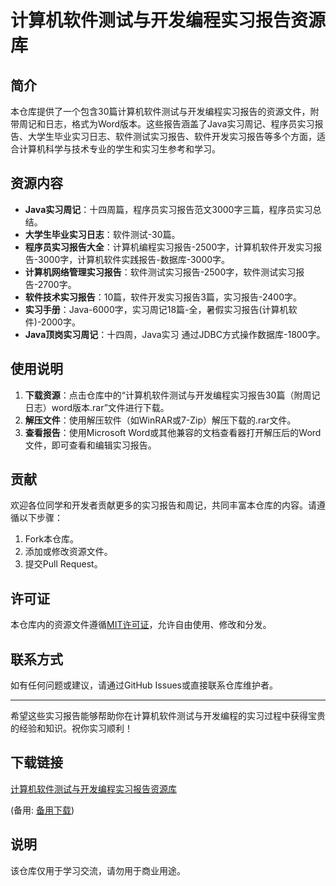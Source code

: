 # 计算机软件测试与开发编程实习报告资源库

## 简介
本仓库提供了一个包含30篇计算机软件测试与开发编程实习报告的资源文件，附带周记和日志，格式为Word版本。这些报告涵盖了Java实习周记、程序员实习报告、大学生毕业实习日志、软件测试实习报告、软件开发实习报告等多个方面，适合计算机科学与技术专业的学生和实习生参考和学习。

## 资源内容
- **Java实习周记**：十四周篇，程序员实习报告范文3000字三篇，程序员实习总结。
- **大学生毕业实习日志**：软件测试-30篇。
- **程序员实习报告大全**：计算机编程实习报告-2500字，计算机软件开发实习报告-3000字，计算机软件实践报告-数据库-3000字。
- **计算机网络管理实习报告**：软件测试实习报告-2500字，软件测试实习报告-2700字。
- **软件技术实习报告**：10篇，软件开发实习报告3篇，实习报告-2400字。
- **实习手册**：Java-6000字，实习周记18篇-全，暑假实习报告(计算机软件)-2000字。
- **Java顶岗实习周记**：十四周，Java实习 通过JDBC方式操作数据库-1800字。

## 使用说明
1. **下载资源**：点击仓库中的“计算机软件测试与开发编程实习报告30篇（附周记日志）word版本.rar”文件进行下载。
2. **解压文件**：使用解压软件（如WinRAR或7-Zip）解压下载的.rar文件。
3. **查看报告**：使用Microsoft Word或其他兼容的文档查看器打开解压后的Word文件，即可查看和编辑实习报告。

## 贡献
欢迎各位同学和开发者贡献更多的实习报告和周记，共同丰富本仓库的内容。请遵循以下步骤：
1. Fork本仓库。
2. 添加或修改资源文件。
3. 提交Pull Request。

## 许可证
本仓库内的资源文件遵循[MIT许可证](LICENSE)，允许自由使用、修改和分发。

## 联系方式
如有任何问题或建议，请通过GitHub Issues或直接联系仓库维护者。

---

希望这些实习报告能够帮助你在计算机软件测试与开发编程的实习过程中获得宝贵的经验和知识。祝你实习顺利！

## 下载链接
[计算机软件测试与开发编程实习报告资源库](https://pan.quark.cn/s/5b786c45456b) 

(备用: [备用下载](https://pan.baidu.com/s/19dG-xTU6ynIpQ7HmUyEKvg?pwd=1234))

## 说明

该仓库仅用于学习交流，请勿用于商业用途。
